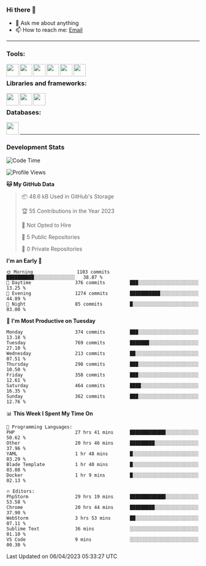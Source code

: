 ### Hi there 👋

- 💬 Ask me about anything
- 📫 How to reach me: [Email]

---

### Tools:
<img align='left' height="32" width="32" src="https://cdn.jsdelivr.net/npm/simple-icons@4.8.0/icons/phpstorm.svg" />
<img align='left' height="32" width="32" src="https://cdn.jsdelivr.net/npm/simple-icons@4.8.0/icons/webstorm.svg" />
<img align='left' height="32" width="32" src="https://cdn.jsdelivr.net/npm/simple-icons@4.8.0/icons/visualstudiocode.svg" />
<img align='left' height="32" width="32" src="https://cdn.jsdelivr.net/npm/simple-icons@4.8.0/icons/sublimetext.svg" />
<img align='left' height="32" width="32" src="https://cdn.jsdelivr.net/npm/simple-icons@4.8.0/icons/laragon.svg" />
<img align='left' height="32" width="32" src="https://cdn.jsdelivr.net/npm/simple-icons@4.8.0/icons/docker.svg" />
<br>

### Libraries and frameworks:
<img align='left' height="32" width="32" src="https://cdn.jsdelivr.net/npm/simple-icons@4.8.0/icons/laravel.svg" />
<img align='left' height="32" width="32" src="https://cdn.jsdelivr.net/npm/simple-icons@4.8.0/icons/vue-dot-js.svg" />
<img align='left' height="32" width="32" src="https://cdn.jsdelivr.net/npm/simple-icons@4.8.0/icons/jquery.svg" />
<br>

### Databases:
<img align='left' height="32" width="32" src="https://cdn.jsdelivr.net/npm/simple-icons@4.8.0/icons/mysql.svg" />
<br>

---
### Development Stats
<!--START_SECTION:waka-->
![Code Time](http://img.shields.io/badge/Code%20Time-1%2C276%20hrs%2038%20mins-blue)

![Profile Views](http://img.shields.io/badge/Profile%20Views-0-blue)

**🐱 My GitHub Data** 

> 📦 48.6 kB Used in GitHub's Storage 
 > 
> 🏆 55 Contributions in the Year 2023
 > 
> 🚫 Not Opted to Hire
 > 
> 📜 5 Public Repositories 
 > 
> 🔑 0 Private Repositories 
 > 
**I'm an Early 🐤** 

```text
🌞 Morning                1103 commits        ██████████░░░░░░░░░░░░░░░   38.87 % 
🌆 Daytime                376 commits         ███░░░░░░░░░░░░░░░░░░░░░░   13.25 % 
🌃 Evening                1274 commits        ███████████░░░░░░░░░░░░░░   44.89 % 
🌙 Night                  85 commits          █░░░░░░░░░░░░░░░░░░░░░░░░   03.00 % 
```
📅 **I'm Most Productive on Tuesday** 

```text
Monday                   374 commits         ███░░░░░░░░░░░░░░░░░░░░░░   13.18 % 
Tuesday                  769 commits         ███████░░░░░░░░░░░░░░░░░░   27.10 % 
Wednesday                213 commits         ██░░░░░░░░░░░░░░░░░░░░░░░   07.51 % 
Thursday                 298 commits         ███░░░░░░░░░░░░░░░░░░░░░░   10.50 % 
Friday                   358 commits         ███░░░░░░░░░░░░░░░░░░░░░░   12.61 % 
Saturday                 464 commits         ████░░░░░░░░░░░░░░░░░░░░░   16.35 % 
Sunday                   362 commits         ███░░░░░░░░░░░░░░░░░░░░░░   12.76 % 
```


📊 **This Week I Spent My Time On** 

```text
💬 Programming Languages: 
PHP                      27 hrs 41 mins      █████████████░░░░░░░░░░░░   50.62 % 
Other                    20 hrs 46 mins      █████████░░░░░░░░░░░░░░░░   37.96 % 
YAML                     1 hr 48 mins        █░░░░░░░░░░░░░░░░░░░░░░░░   03.29 % 
Blade Template           1 hr 40 mins        █░░░░░░░░░░░░░░░░░░░░░░░░   03.08 % 
Docker                   1 hr 9 mins         █░░░░░░░░░░░░░░░░░░░░░░░░   02.13 % 

🔥 Editors: 
PhpStorm                 29 hrs 19 mins      █████████████░░░░░░░░░░░░   53.58 % 
Chrome                   20 hrs 44 mins      █████████░░░░░░░░░░░░░░░░   37.90 % 
WebStorm                 3 hrs 53 mins       ██░░░░░░░░░░░░░░░░░░░░░░░   07.11 % 
Sublime Text             36 mins             ░░░░░░░░░░░░░░░░░░░░░░░░░   01.10 % 
VS Code                  9 mins              ░░░░░░░░░░░░░░░░░░░░░░░░░   00.30 % 
```


 Last Updated on 06/04/2023 05:33:27 UTC
<!--END_SECTION:waka-->

[huyviet]: https://huyviet.vn/
[EMAIl]: https://mail.google.com/mail/u/0/?fs=1&tf=cm&source=mailto&to=huynguyenviet0110@gmail.com
